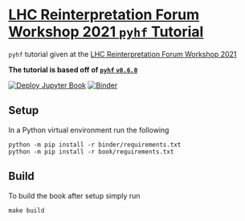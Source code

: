 # [LHC Reinterpretation Forum Workshop 2021 `pyhf` Tutorial](https://indico.cern.ch/event/982553/contributions/4219487/)


`pyhf` tutorial given at the [LHC Reinterpretation Forum Workshop 2021](https://indico.cern.ch/event/982553)

**The tutorial is based off of [`pyhf` `v0.6.0`](https://pypi.org/project/pyhf/0.6.0/)**

[![Deploy Jupyter Book](https://github.com/pyhf/tutorial-Reinterpretation-Forum-2021/workflows/Deploy%20Jupyter%20Book/badge.svg?branch=main)](https://pyhf.github.io/tutorial-Reinterpretation-Forum-2021/)
[![Binder](https://mybinder.org/badge_logo.svg)](https://mybinder.org/v2/gh/pyhf/tutorial-Reinterpretation-Forum-2021/main)

## Setup

In a Python virtual environment run the following

```
python -m pip install -r binder/requirements.txt
python -m pip install -r book/requirements.txt
```

## Build

To build the book after setup simply run

```
make build
```
